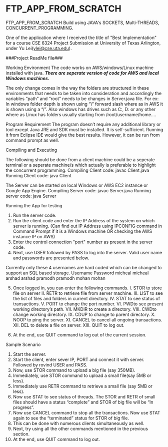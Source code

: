 # FTP_APP_FROM_SCRATCH
FTP_APP_FROM_SCRATCH Build using JAVA's SOCKETS, Multi-THREADS, CONCURRENT_PROGRAMMING.

One of the application where I received the title of "Best Implementation" 
for a course CSE 6324 Project Submission at University of Texas Arlington, under Yu Lei(ylei@cse.uta.edu).


###Project ReadMe file###

Working Environment
The code works on AWS/windows/Linux machine installed with java. 
***There are seperate version of code for AWS and local Windows machines.***

The only change comes in the way the folders are structured in these 
environments that needs to be taken into consideration and 
accordingly the variables “path” and “root” needs to be changes in Server.java file.
For ex: In windows folder depth is shown using “\” forward slash where as in AWS it is shown using a “/”. 
Also windows has drives such as C:, D: or any other where as Linux has folders usually starting from /root/username/home....

Program Requirement
The program doesn’t require any additional library or tool except Java JRE and SDK must be installed. 
It is self-sufficient. Running it from Eclipse IDE would give the best results. However, it can be run from command prompt as well.


Compiling and Executing

The following should be done from a client machine could be a seperate terminal 
or a seperate machine/s which actually is preferable to highlight the concurrent programming.
Compiling Client code: javac Client.java
Running Client code: java Client

The Server can be started on local Windows or AWS EC2 instance or Google App Engine.
Compiling Server code: javac Server.java
Running server code: java Server


Running the App for testing
1.	Run the server code. 
2.	Run the client code and enter the IP Address of the system on which server is running. 
    (Can find out IP Address using IPCONFIG command in Command Prompt if it is a Windows machine OR checking the AWS instance IP on AWS)
3.	Enter the control connection "port" number as present in the server code.
4.	Next, use USER <space><username> followed by PASS <space><password> to log into the server. 
    Valid user name and passwords are presented below.

Currently only these 4 usernames are hard coded which can be changed to support an SQL based storage.
Username	Password
micheal	micheal
arshad	arshad
pramodh	pramodh
mohan	mohan

5.	Once logged in, you can enter the following commands.
I.	STOR <local filepath> to store file on server
II.	RETR <file name on server>to retrieve file from server machine.
III.	LIST to see the list of files and folders in current directory.
IV.	STAT to see status of transactions.
V.	PORT <port number>to change the port number.
VI.	PWDto see present working directory’s path.
VII.	MKDIR <folder name> to create a directory.
VIII.	CWD<folder>to change working directory.
IX.	CDUP to change to parent directory.
X.	NOOP to ping the server.
XI.	CANCEL to cancel all ongoing transactions.
XII.	DEL <file name>to delete a file on server.
XIII.	QUIT to log out.

6.	At the end, use QUIT command to log out of the current session.

Sample Scenario
1.	Start the server.
2.	Start the client, enter sever IP, PORT and connect it with server. Followed by rovind USER and PASS.
3.	Now, use STOR command to upload a big file (say 350MB).
4.	Immediately, use STOR command to upload a small file(say 5MB or less).
5.	Immediately use RETR command to retrieve a small file (say 5MB or less).
6.	Now use STAT to see status of threads.
The STOR and RETR of small files should have a status “complete” and STOR of big file will be “In progress”.
7.	Now use CANCEL command to stop all the transactions. Now use STAT again to see the “terminated” status for STOR of big file.
8.	This can be done with numerous clients simultaneously as well.
9.	Next, try using all the other commands mentioned in the previous section.
10.	At the end, use QUIT command to log out.

